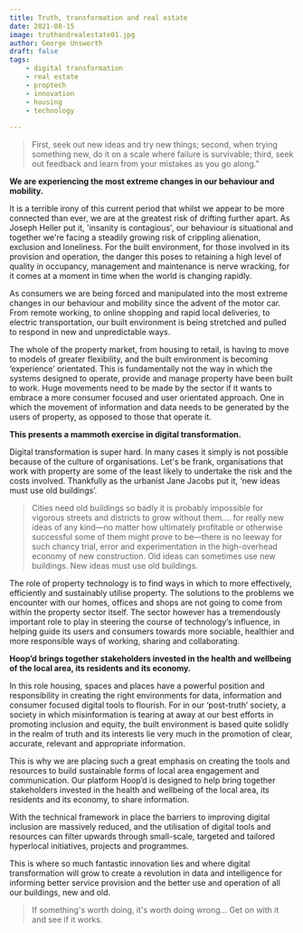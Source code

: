 ```yaml
---
title: Truth, transformation and real estate
date: 2021-08-15
image: truthandrealestate01.jpg
author: George Unsworth
draft: false
tags:
    - digital transformation  
    - real estate
    - proptech   
    - innovation
    - housing 
    - technology
    
---
```


> First, seek out new ideas and try new things; second, when trying something new, do it on a scale where failure is survivable; third, seek out feedback and learn from your mistakes as you go along."

**We are experiencing the most extreme changes in our behaviour and mobility.**

It is a terrible irony of this current period that whilst we appear to be more connected than ever, we are at the greatest risk of drifting further apart. As Joseph Heller put it, 'insanity is contagious', our behaviour is situational and together we're facing a steadily growing risk of crippling alienation, exclusion and loneliness.
For the built environment, for those involved in its provision and operation, the danger this poses to retaining a high level of quality in occupancy, management and maintenance is nerve wracking, for it comes at a moment in time when the world is changing rapidly.

As consumers we are being forced and manipulated into the most extreme changes in our behaviour and mobility since the advent of the motor car. From remote working, to online shopping and rapid local deliveries, to electric transportation, our built environment is being stretched and pulled to respond in new and unpredictable ways.

The whole of the property market, from housing to retail, is having to move to models of greater flexibility, and the built environment is becoming ‘experience’ orientated. This is fundamentally not the way in which the systems designed to operate, provide and manage property have been built to work. Huge movements need to be made by the sector if it wants to embrace a more consumer focused and user orientated approach. One in which the movement of information and data needs to be generated by the users of property, as opposed to those that operate it.   

**This presents a mammoth exercise in digital transformation.** 

Digital transformation is super hard. In many cases it simply is not possible because of the culture of organisations. Let's be frank, organisations that work with property are some of the least likely to undertake the risk and the costs involved. Thankfully as the urbanist Jane Jacobs put it, ‘new ideas must use old buildings’. 

> Cities need old buildings so badly it is probably impossible for vigorous streets and districts to grow without them…. for really new ideas of any kind—no matter how ultimately profitable or otherwise successful some of them might prove to be—there is no leeway for such chancy trial, error and experimentation in the high-overhead economy of new construction. Old ideas can sometimes use new buildings. New ideas must use old buildings.

The role of property technology is to find ways in which to more effectively, efficiently and sustainably utilise property. The solutions to the problems we encounter with our homes, offices and shops are not going to come from within the property sector itself. The sector however has a tremendously important role to play in steering the course of technology’s influence, in helping guide its users and consumers towards more sociable, healthier and more responsible ways of working, sharing and collaborating.

**Hoop’d brings together stakeholders invested in the health and wellbeing of the local area, its residents and its economy.**

In this role housing, spaces and places have a powerful position and responsibility in creating the right environments for data, information and consumer focused digital tools to flourish. For in our ‘post-truth’ society, a society in which misinformation is tearing at away at our best efforts in promoting inclusion and equity, the built environment is based quite solidly in the realm of truth and its interests lie very much in the promotion of clear, accurate, relevant and appropriate information.  

This is why we are placing such a great emphasis on creating the tools and resources to build sustainable forms of local area engagement and communication. Our platform Hoop’d is designed to help bring together stakeholders invested in the health and wellbeing of the local area, its residents and its economy, to share information.

With the technical framework in place the barriers to improving digital inclusion are massively reduced, and the utilisation of digital tools and resources can filter upwards through small-scale, targeted and tailored hyperlocal initiatives, projects and programmes.  

This is where so much fantastic innovation lies and where digital transformation will grow to create a revolution in data and intelligence for informing better service provision and the better use and operation of all our buildings, new and old.


> If something's worth doing, it's worth doing wrong… Get on with it and see if it works.

